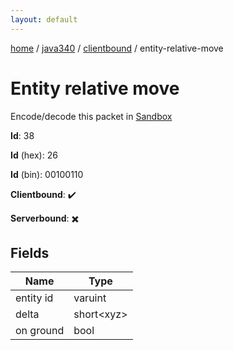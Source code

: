 ```yaml
---
layout: default
---
```


[home](/)  /  [java340](/protocol/java340)  /  [clientbound](/protocol/java340/clientbound)  /  entity-relative-move

# Entity relative move

Encode/decode this packet in [Sandbox](../../../sandbox/java340#Clientbound.EntityRelativeMove)

**Id**: 38

**Id** (hex): 26

**Id** (bin): 00100110

**Clientbound**: ✔️

**Serverbound**: ✖️

## Fields

Name | Type
---|---
entity id | varuint
delta | short&lt;xyz&gt;
on ground | bool
